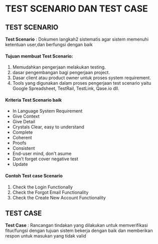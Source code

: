 # TEST SCENARIO DAN TEST CASE

## TEST SCENARIO

**Test Scenario** : Dokumen langkah2 sistematis agar sistem memenuhi ketentuan user,dan berfungsi dengan baik

#### Tujuan membuat Test Scenario:

1. Memudahkan pengerjaan melakukan testing.
2. dasar pengembangan bagi pengerjaan project.
3. Dasar client atau product owner untuk proses system requirement.
4. Tools yang digunakan dalam proses pengerjaan test scenario yaitu Google Spreadsheet, TestRail, TestLink, Qase.io dll.

#### Kriteria Test Scenario baik

- In Language System Requirement
- Give Context
- Give Detail
- Crystals Clear, easy to understand
- Complete
- Coherent
- Proofs
- Consistent
- End-user mind, don't asume
- Don’t forget cover negative test
- Update

#### Contoh Test case Scenario

1. Check the Login Functionally
2. Check the Forgot Email Functionality
3. Check the Create New Account Functionality

## TEST CASE

**Test Case** : Rancangan tindakan yang dilakukan untuk memverifikasi fitur/fungsi dengan tujuan sistem bekerja dengan baik dan memberikan respon untuk masukan yang tidak valid
